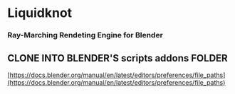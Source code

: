# Liquidknot
### Ray-Marching Rendeting Engine for Blender
## CLONE INTO BLENDER'S scripts addons FOLDER
[https://docs.blender.org/manual/en/latest/editors/preferences/file_paths](https://docs.blender.org/manual/en/latest/editors/preferences/file_paths)